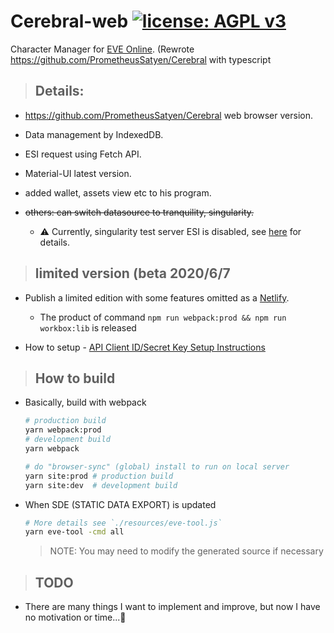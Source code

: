# Cerebral-web  [![license: AGPL v3](https://img.shields.io/badge/License-AGPL%20v3-blue)](https://www.gnu.org/licenses/agpl-3.0)
Character Manager for [EVE Online](https://www.eveonline.com/). (Rewrote https://github.com/PrometheusSatyen/Cerebral with typescript

> ## Details:

 * https://github.com/PrometheusSatyen/Cerebral web browser version.

 * Data management by IndexedDB.

 * ESI request using Fetch API.

 * Material-UI latest version.

 * added wallet, assets view etc to his program.

 * ~~others: can switch datasource to tranquility, singularity.~~

   + ⚠️ Currently, singularity test server ESI is disabled, see [here](https://developers.eveonline.com/blog/article/removing-datasource-singularity) for details.

> ## limited version (beta 2020/6/7

 + Publish a limited edition with some features omitted as a [Netlify](https://cerebral-web-beta.netlify.app/).

   * The product of command `npm run webpack:prod && npm run workbox:lib` is released

 + How to setup - [API Client ID/Secret Key Setup Instructions](./how-to/API-SETUP.md)

> ## How to build

 + Basically, build with webpack

    ```sh
    # production build
    yarn webpack:prod
    # development build
    yarn webpack

    # do "browser-sync" (global) install to run on local server
    yarn site:prod # production build
    yarn site:dev  # development build
    ```

 + When SDE (STATIC DATA EXPORT) is updated

    ```sh
    # More details see `./resources/eve-tool.js`
    yarn eve-tool -cmd all
    ```

    > NOTE: You may need to modify the generated source if necessary

> ## TODO

 + There are many things I want to implement and improve, but now I have no motivation or time...🤔
